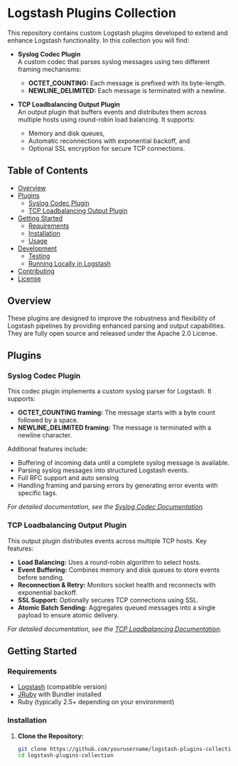 # Logstash Plugins Collection

This repository contains custom Logstash plugins developed to extend and enhance Logstash functionality. In this collection you will find:

- **Syslog Codec Plugin**  
  A custom codec that parses syslog messages using two different framing mechanisms:  
  - **OCTET_COUNTING:** Each message is prefixed with its byte-length.
  - **NEWLINE_DELIMITED:** Each message is terminated with a newline.

- **TCP Loadbalancing Output Plugin**  
  An output plugin that buffers events and distributes them across multiple hosts using round-robin load balancing. It supports:
  - Memory and disk queues,
  - Automatic reconnections with exponential backoff, and
  - Optional SSL encryption for secure TCP connections.

## Table of Contents

- [Overview](#overview)
- [Plugins](#plugins)
  - [Syslog Codec Plugin](#syslog-codec-plugin)
  - [TCP Loadbalancing Output Plugin](#tcp-loadbalancing-output-plugin)
- [Getting Started](#getting-started)
  - [Requirements](#requirements)
  - [Installation](#installation)
  - [Usage](#usage)
- [Development](#development)
  - [Testing](#testing)
  - [Running Locally in Logstash](#running-locally-in-logstash)
- [Contributing](#contributing)
- [License](#license)

## Overview

These plugins are designed to improve the robustness and flexibility of Logstash pipelines by providing enhanced parsing and output capabilities. They are fully open source and released under the Apache 2.0 License.

## Plugins

### Syslog Codec Plugin

This codec plugin implements a custom syslog parser for Logstash. It supports:

- **OCTET_COUNTING framing:** The message starts with a byte count followed by a space.
- **NEWLINE_DELIMITED framing:** The message is terminated with a newline character.

Additional features include:

- Buffering of incoming data until a complete syslog message is available.
- Parsing syslog messages into structured Logstash events.
- Full RFC support and auto sensing
- Handling framing and parsing errors by generating error events with specific tags.

_For detailed documentation, see the [Syslog Codec Documentation](./codec/logstash-codec-syslog/docs/index.asciidoc)._

### TCP Loadbalancing Output Plugin

This output plugin distributes events across multiple TCP hosts. Key features:

- **Load Balancing:** Uses a round-robin algorithm to select hosts.
- **Event Buffering:** Combines memory and disk queues to store events before sending.
- **Reconnection & Retry:** Monitors socket health and reconnects with exponential backoff.
- **SSL Support:** Optionally secures TCP connections using SSL.
- **Atomic Batch Sending:** Aggregates queued messages into a single payload to ensure atomic delivery.

_For detailed documentation, see the [TCP Loadbalancing Documentation](./output/logstash-output-tcploadbalancing/docs/index.asciidoc)._

## Getting Started

### Requirements

- [Logstash](https://www.elastic.co/logstash) (compatible version)
- [JRuby](https://www.jruby.org/) with Bundler installed
- Ruby (typically 2.5+ depending on your environment)

### Installation

1. **Clone the Repository:**

   ```bash
   git clone https://github.com/yourusername/logstash-plugins-collection.git
   cd logstash-plugins-collection
